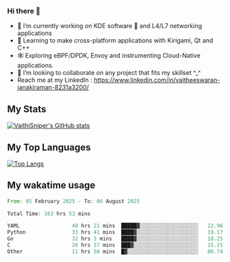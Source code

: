 ### Hi there 👋

- 🔭 I’m currently working on KDE software 💓 and L4/L7 networking applications 
- 📖 Learning to make cross-platform applications with Kirigami, Qt and C++
- 🕸️ Exploring eBPF/DPDK, Envoy and instrumenting Cloud-Native applications. 
- 👯 I’m looking to collaborate on any project that fits my skillset ^_^
- Reach me at my LinkedIn : https://www.linkedin.com/in/vaitheeswaran-janakiraman-8231a3200/

## My Stats
[![VaithiSniper's GitHub stats](https://github-readme-stats.vercel.app/api?username=VaithiSniper&hide=stars&theme=radical)](https://github.com/anuraghazra/github-readme-stats)

## My Top Languages

[![Top Langs](https://github-readme-stats.vercel.app/api/top-langs/?username=VaithiSniper&layout=compact)](https://github.com/anuraghazra/github-readme-stats)

## My wakatime usage

<!--START_SECTION:waka-->

```rust
From: 05 February 2025 - To: 06 August 2025

Total Time: 163 hrs 53 mins

YAML                 40 hrs 21 mins  █████▓░░░░░░░░░░░░░░░░░░░   22.96 %
Python               33 hrs 41 mins  ████▓░░░░░░░░░░░░░░░░░░░░   19.17 %
Go                   32 hrs 3 mins   ████▓░░░░░░░░░░░░░░░░░░░░   18.25 %
C                    26 hrs 37 mins  ███▓░░░░░░░░░░░░░░░░░░░░░   15.15 %
Other                11 hrs 50 mins  █▓░░░░░░░░░░░░░░░░░░░░░░░   06.74 %
```

<!--END_SECTION:waka-->
